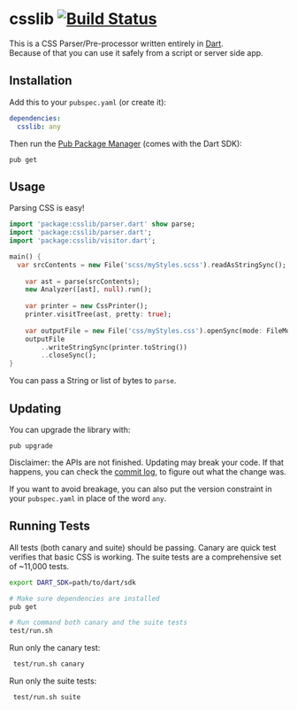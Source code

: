 csslib [![Build Status](https://drone.io/github.com/dart-lang/csslib/status.png)](https://drone.io/github.com/dart-lang/csslib/latest)
======

This is a CSS Parser/Pre-processor written entirely in [Dart][dart].  
Because of that you can use it safely from a script or server side app.



Installation
------------

Add this to your `pubspec.yaml` (or create it):
```yaml
dependencies:
  csslib: any
```
Then run the [Pub Package Manager][pub] (comes with the Dart SDK):

    pub get

Usage
-----

Parsing CSS is easy!
```dart
import 'package:csslib/parser.dart' show parse;
import 'package:csslib/parser.dart';
import 'package:csslib/visitor.dart';

main() {
  var srcContents = new File('scss/myStyles.scss').readAsStringSync();
    
	var ast = parse(srcContents);
	new Analyzer([ast], null).run();
	
	var printer = new CssPrinter();
	printer.visitTree(ast, pretty: true);
	
	var outputFile = new File('css/myStyles.css').openSync(mode: FileMode.WRITE);
	outputFile
		..writeStringSync(printer.toString())
		..closeSync();
}
```

You can pass a String or list of bytes to `parse`.


Updating
--------

You can upgrade the library with:

    pub upgrade

Disclaimer: the APIs are not finished. Updating may break your code. If that
happens, you can check the
[commit log](https://github.com/dart-lang/csslib/commits/master), to figure
out what the change was.

If you want to avoid breakage, you can also put the version constraint in your
`pubspec.yaml` in place of the word `any`.

Running Tests
-------------

All tests (both canary and suite) should be passing.  Canary are quick test
verifies that basic CSS is working.  The suite tests are a comprehensive set of
~11,000 tests.

```bash
export DART_SDK=path/to/dart/sdk

# Make sure dependencies are installed
pub get

# Run command both canary and the suite tests
test/run.sh
```

  Run only the canary test:

```bash
 test/run.sh canary
```

  Run only the suite tests:

```bash
 test/run.sh suite
```

[dart]: http://www.dartlang.org/
[pub]: http://www.dartlang.org/docs/pub-package-manager/
